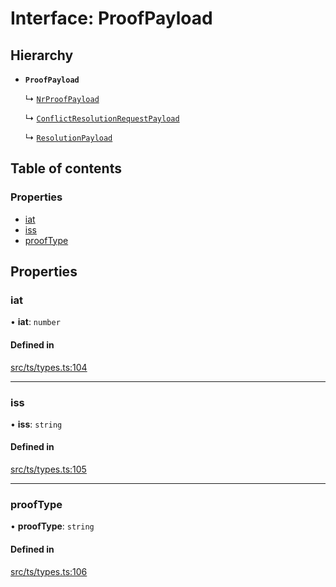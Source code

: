 # Interface: ProofPayload

## Hierarchy

- **`ProofPayload`**

  ↳ [`NrProofPayload`](NrProofPayload.md)

  ↳ [`ConflictResolutionRequestPayload`](ConflictResolutionRequestPayload.md)

  ↳ [`ResolutionPayload`](ResolutionPayload.md)

## Table of contents

### Properties

- [iat](ProofPayload.md#iat)
- [iss](ProofPayload.md#iss)
- [proofType](ProofPayload.md#prooftype)

## Properties

### iat

• **iat**: `number`

#### Defined in

[src/ts/types.ts:104](https://gitlab.com/i3-market/code/wp3/t3.2/conflict-resolution/non-repudiation-library/-/blob/04fcfd0/src/ts/types.ts#L104)

___

### iss

• **iss**: `string`

#### Defined in

[src/ts/types.ts:105](https://gitlab.com/i3-market/code/wp3/t3.2/conflict-resolution/non-repudiation-library/-/blob/04fcfd0/src/ts/types.ts#L105)

___

### proofType

• **proofType**: `string`

#### Defined in

[src/ts/types.ts:106](https://gitlab.com/i3-market/code/wp3/t3.2/conflict-resolution/non-repudiation-library/-/blob/04fcfd0/src/ts/types.ts#L106)
